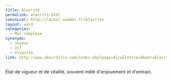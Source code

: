 ```yaml
---
title: Alacrité
permalink: alacrite.html
canonical: http://lachal.neamar.fr/Alacrite
layout: word
categories:
  - Mot complexe
synonyms:
  - Joyeux
  - Vif
  - Vivacité
link: http://www.absurditis.com/index.php?page=dico&lettre=A&mot=Alacrit%E9
---
```


État de vigueur et de vitalité, souvent mêlé d'enjouement et d'entrain.


